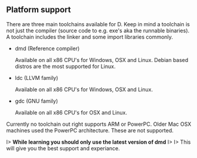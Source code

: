 ## Platform support
There are three main toolchains available for D. Keep in mind a toolchain is not just the compiler (source code to e.g. exe's aka the runnable binaries). A toolchain includes the linker and some import libraries commonly.

* dmd (Reference compiler)

   Available on all x86 CPU's for Windows, OSX and Linux. Debian based distros are the most supported for Linux.
* ldc (LLVM family)

   Available on all x86 CPU's for Windows, OSX and Linux.
* gdc (GNU family)

   Available on all x86 CPU's for OSX and Linux.

Currently no toolchain out right supports ARM or PowerPC. Older Mac OSX machines used the PowerPC architecture. These are not supported.

I> **While learning you should only use the latest version of dmd**
I> 
I> This will give you the best support and experiance.
